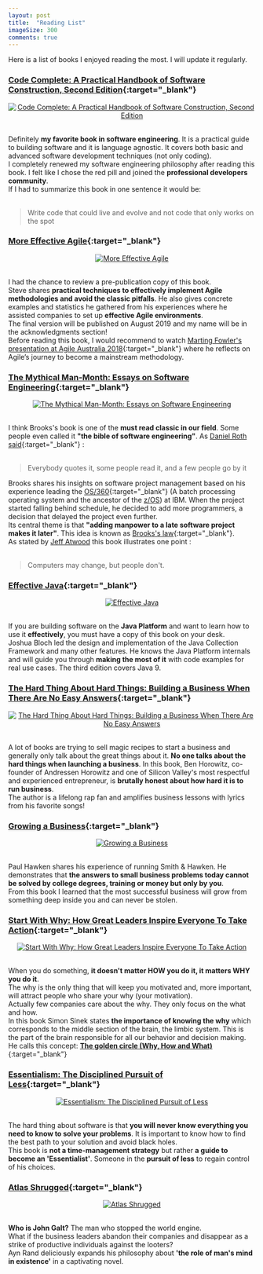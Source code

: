 ```yaml
---
layout: post
title:  "Reading List"
imageSize: 300
comments: true
---
```


Here is a list of books I enjoyed reading the most. 
I will update it regularly.  
<!--more-->

### [Code Complete: A Practical Handbook of Software Construction, Second Edition](https://www.amazon.com/dp/0735619670){:target="_blank"}
<div align="center">
<a target="_blank" href="https://www.amazon.com/dp/0735619670">
  <img src="/assets/img/posts/code-complete-2.jpg" alt="Code Complete: A Practical Handbook of Software Construction, Second Edition" title="Code Complete: A Practical Handbook of Software Construction, Second Edition" width="{{ page.imageSize }}">
</a>
</div>
<br>

Definitely **my favorite book in software engineering**. It is a practical guide to building software and it is language agnostic. It covers both basic and advanced software development techniques (not only coding).  
I completely renewed my software engineering philosophy after reading this book. I felt like I chose the red pill and joined the **professional developers community**.  
If I had to summarize this book in one sentence it would be:  
<br>  

> Write code that could live and evolve and not code that only works on the spot  

### [More Effective Agile](https://moreeffectiveagile.com/){:target="_blank"}
<div align="center">
<a target="_blank" href="https://moreeffectiveagile.com/">
  <img src="/assets/img/posts/more-effective-agile.jpg" alt="More Effective Agile" title="More Effective Agile" width="{{ page.imageSize }}">
</a>
</div>
<br>

I had the chance to review a pre-publication copy of this book.  
Steve shares **practical techniques to effectively implement Agile methodologies and avoid the classic pitfalls**. He also gives concrete examples and statistics he gathered from his experiences where he assisted companies to set up **effective Agile environments**.  
The final version will be published on August 2019 and my name will be in the acknowledgments section!  
Before reading this book, I would recommend to watch [Marting Fowler's presentation at Agile Australia 2018](https://youtu.be/G_y2pNj0zZg){:target="_blank"} where he reflects on Agile’s journey to become a mainstream methodology.

### [The Mythical Man-Month: Essays on Software Engineering](https://www.amazon.com/dp/0201835959){:target="_blank"}
<div align="center">
<a target="_blank" href="https://www.amazon.com/dp/0201835959">
  <img src="/assets/img/posts/mythical-man-month.jpg" alt="The Mythical Man-Month: Essays on Software Engineering" title="The Mythical Man-Month: Essays on Software Engineering" width="{{ page.imageSize }}">
</a>
</div>
<br>

I think Brooks's book is one of the **must read classic in our field**.
Some people even called it **"the bible of software engineering"**. As [Daniel Roth said](https://money.cnn.com/magazines/fortune/fortune_archive/2005/12/12/8363107/index.htm){:target="_blank"} :  
<br>  

>  Everybody quotes it, some people read it, and a few people go by it  


Brooks shares his insights on software project management based on his experience leading the [OS/360](https://fr.wikipedia.org/wiki/OS/360){:target="_blank"} (A batch processing operating system and the ancestor of the [z/OS](https://www.ibm.com/it-infrastructure/z/zos)) at IBM. 
When the project started falling behind schedule, he decided to add more programmers, a decision that delayed the project even further.  
Its central theme is that **"adding manpower to a late software project makes it later"**. This idea is known as [Brooks's law](https://en.wikipedia.org/wiki/Brooks%27s_law){:target="_blank"}.  
As stated by [Jeff Atwood](https://blog.codinghorror.com/recommended-reading-for-developers/) this book illustrates one point :  
<br>  

> Computers may change, but people don't.  


### [Effective Java](https://www.amazon.com/dp/0134685997){:target="_blank"}
<div align="center">
<a target="_blank" href="https://www.amazon.com/dp/0134685997">
  <img src="/assets/img/posts/effective-java-3.jpg" alt="Effective Java" title="Effective Java" width="{{ page.imageSize }}">
</a>
</div>
<br>

If you are building software on the **Java Platform** and want to learn how to use it **effectively**, you must have a copy of this book on your desk.  
Joshua Bloch led the design and implementation of the Java Collection Framework and many other features. He knows the Java Platform internals and will guide you through **making the most of it** with code examples for real use cases. The third edition covers Java 9.  

### [The Hard Thing About Hard Things: Building a Business When There Are No Easy Answers](https://www.amazon.com/Hard-Thing-About-Things-Building/dp/B00I0A6HUO){:target="_blank"}
<div align="center">
<a target="_blank" href="https://www.amazon.com/Hard-Thing-About-Things-Building/dp/B00I0A6HUO">
  <img src="/assets/img/posts/the-hard-thing-about-hard-things.jpg" alt="The Hard Thing About Hard Things: Building a Business When There Are No Easy Answers" title="The Hard Thing About Hard Things: Building a Business When There Are No Easy Answers" width="{{ page.imageSize }}">
</a>
</div>
<br>

A lot of books are trying to sell magic recipes to start a business and generally only talk about the great things about it. **No one talks about the hard things when launching a business**.
In this book, Ben Horowitz, co-founder of Andressen Horowitz and one of Silicon Valley's most respectful and experienced entrepreneur, is **brutally honest about how hard it is to run business**.  
The author is a lifelong rap fan and amplifies business lessons with lyrics from his favorite songs!

### [Growing a Business](https://www.amazon.com/Growing-Business-Paul-Hawken/dp/0671671642){:target="_blank"}
<div align="center">
<a target="_blank" href="https://www.amazon.com/Growing-Business-Paul-Hawken/dp/0671671642">
  <img src="/assets/img/posts/growing-a-business.jpg" alt="Growing a Business" title="Growing a Business" width="{{ page.imageSize }}">
</a>
</div>
<br>

Paul Hawken shares his experience of running Smith & Hawken. He demonstrates that **the answers to small business problems today cannot be solved by college degrees, training or money but only by you**.  
From this book I learned that the most successful business will grow from something deep inside you and can never be stolen.

### [Start With Why: How Great Leaders Inspire Everyone To Take Action](https://www.amazon.com/Start-Why-Leaders-Inspire-Everyone/dp/0241958229){:target="_blank"}
<div align="center">
<a target="_blank" href="https://www.amazon.com/Start-Why-Leaders-Inspire-Everyone/dp/0241958229">
  <img src="/assets/img/posts/start-with-why.jpg" alt="Start With Why: How Great Leaders Inspire Everyone To Take Action" title="Start With Why: How Great Leaders Inspire Everyone To Take Action" width="{{ page.imageSize }}">
</a>
</div>
<br>

When you do something, **it doesn't matter HOW you do it, it matters WHY you do it**.  
The why is the only thing that will keep you motivated and, more important, will attract people who share your why (your motivation).  
Actually few companies care about the why. They only focus on the what and how.  
In this book Simon Sinek states **the importance of knowing the why** which corresponds to the middle section of the brain, the limbic system. This is the part of the brain responsible for all our behavior and decision making. He calls this concept: [**The golden circle (Why, How and What)**](https://startwithwhy.com/commit/the-golden-circle){:target="_blank"}

### [Essentialism: The Disciplined Pursuit of Less](https://www.amazon.com/Essentialism-Disciplined-Pursuit-Greg-McKeown/dp/0804137382){:target="_blank"}
<div align="center">
<a target="_blank" href="https://www.amazon.com/Essentialism-Disciplined-Pursuit-Greg-McKeown/dp/0804137382">
  <img src="/assets/img/posts/essentialism.jpg" alt="Essentialism: The Disciplined Pursuit of Less" title="Essentialism: The Disciplined Pursuit of Less" width="{{ page.imageSize }}">
</a>
</div>
<br>

The hard thing about software is that **you will never know everything you need to know to solve your problems**. It is important to know how to find the best path to your solution and avoid black holes.  
This book is **not a time-management strategy** but rather **a guide to become an 'Essentialist'**. Someone in the **pursuit of less** to regain control of his choices.  

### [Atlas Shrugged](https://www.amazon.com/Atlas-Shrugged-Ayn-Rand/dp/0451191145){:target="_blank"}
<div align="center">
<a target="_blank" href="https://www.amazon.com/Atlas-Shrugged-Ayn-Rand/dp/0451191145">
  <img src="/assets/img/posts/atlas-shrugged.jpg" alt="Atlas Shrugged" title="Atlas Shrugged" width="{{ page.imageSize }}">
</a>
</div>
<br>

**Who is John Galt?** The man who stopped the world engine.  
What if the business leaders abandon their companies and disappear as a strike of productive individuals against the looters?  
Ayn Rand deliciously expands his philosophy about **'the role of man's mind in existence'** in a captivating novel.  
